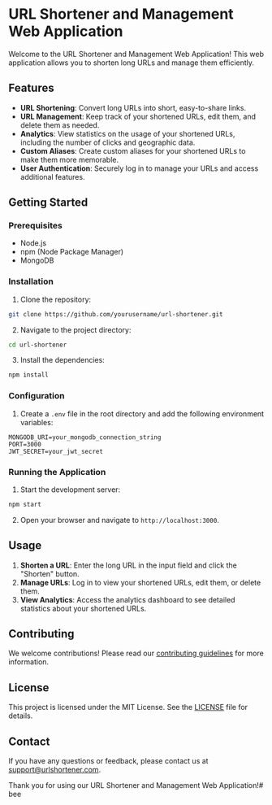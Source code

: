 # URL Shortener and Management Web Application

Welcome to the URL Shortener and Management Web Application! This web application allows you to shorten long URLs and manage them efficiently.

## Features

- **URL Shortening**: Convert long URLs into short, easy-to-share links.
- **URL Management**: Keep track of your shortened URLs, edit them, and delete them as needed.
- **Analytics**: View statistics on the usage of your shortened URLs, including the number of clicks and geographic data.
- **Custom Aliases**: Create custom aliases for your shortened URLs to make them more memorable.
- **User Authentication**: Securely log in to manage your URLs and access additional features.

## Getting Started

### Prerequisites

- Node.js
- npm (Node Package Manager)
- MongoDB

### Installation

1. Clone the repository:
  ```bash
  git clone https://github.com/yourusername/url-shortener.git
  ```
2. Navigate to the project directory:
  ```bash
  cd url-shortener
  ```
3. Install the dependencies:
  ```bash
  npm install
  ```

### Configuration

1. Create a `.env` file in the root directory and add the following environment variables:
  ```plaintext
  MONGODB_URI=your_mongodb_connection_string
  PORT=3000
  JWT_SECRET=your_jwt_secret
  ```

### Running the Application

1. Start the development server:
  ```bash
  npm start
  ```
2. Open your browser and navigate to `http://localhost:3000`.

## Usage

1. **Shorten a URL**: Enter the long URL in the input field and click the "Shorten" button.
2. **Manage URLs**: Log in to view your shortened URLs, edit them, or delete them.
3. **View Analytics**: Access the analytics dashboard to see detailed statistics about your shortened URLs.

## Contributing

We welcome contributions! Please read our [contributing guidelines](CONTRIBUTING.md) for more information.

## License

This project is licensed under the MIT License. See the [LICENSE](LICENSE) file for details.

## Contact

If you have any questions or feedback, please contact us at support@urlshortener.com.

Thank you for using our URL Shortener and Management Web Application!# bee
